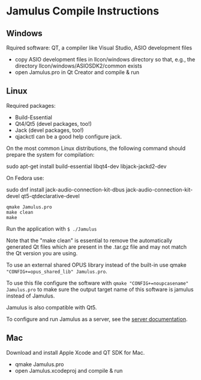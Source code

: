 Jamulus Compile Instructions
============================

Windows
-------

Rquired software: QT, a compiler like Visual Studio, ASIO development files

- copy ASIO development files in llcon/windows directory so that, e.g., the
  directory llcon/windows/ASIOSDK2/common exists
- open Jamulus.pro in Qt Creator and compile & run


Linux
-----

Required packages: 

- Build-Essential
- Qt4/Qt5 (devel packages, too!)
- Jack (devel packages, too!)
- qjackctl can be a good help configure jack.

On the most common Linux distributions, the following command should prepare the system for compilation:

sudo apt-get install build-essential libqt4-dev libjack-jackd2-dev

On Fedora use:

sudo dnf install jack-audio-connection-kit-dbus jack-audio-connection-kit-devel qt5-qtdeclarative-devel

~~~
qmake Jamulus.pro
make clean
make
~~~

Run the application with `$ ./Jamulus`

Note that the "make clean" is essential to remove the automatically generated Qt files which are present in the .tar.gz file and may not match the Qt version you are using.

To use an external shared OPUS library instead of the built-in use qmake `"CONFIG+=opus_shared_lib" Jamulus.pro`.

To use this file configure the software with `qmake "CONFIG+=noupcasename" Jamulus.pro` to make sure the output target name of this software is jamulus instead of Jamulus.

Jamulus is also compatible with Qt5.

To configure and run Jamulus as a server, see the [server documentation](https://github.com/corrados/jamulus/wiki/Running-a-Server).


Mac
---

Download and install Apple Xcode and QT SDK for Mac.

- qmake Jamulus.pro
- open Jamulus.xcodeproj and compile & run
